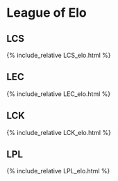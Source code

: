 # League of Elo

## LCS

{% include_relative LCS_elo.html %}

## LEC

{% include_relative LEC_elo.html %}

## LCK

{% include_relative LCK_elo.html %}

## LPL

{% include_relative LPL_elo.html %}

